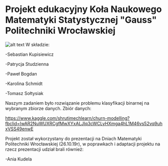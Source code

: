 # Projekt edukacyjny Koła Naukowego Matematyki Statystycznej "Gauss" Politechniki Wrocławskiej
![alt text](http://prac.im.pwr.wroc.pl/~gauss/wp-content/uploads/2017/03/banner3.jpg)
W składzie:

-Sebastian Kupisiewicz

-Patrycja Studzienna

-Paweł Bogdan

-Karolina Schmidt

-Tomasz Sołtysiak

Naszym zadaniem było rozwiązanie problemu klasyfikacji binarnej na wybranym zbiorze danych.
Zbiór danych: 

https://www.kaggle.com/shrutimechlearn/churn-modelling?fbclid=IwAR2NuWUXRCgfMwXYxALJIq3cWCLyHXmga4hL1M46vs52vq9uhxVSS49enwE

Projekt został wykorzystany do prezentacji na Dniach Matematyki Politechniki Wrocławskiej (26.10.19r), w poprawkach i adaptacji projektu na rzecz prezentacji udział brali również:

-Ania Kudela
